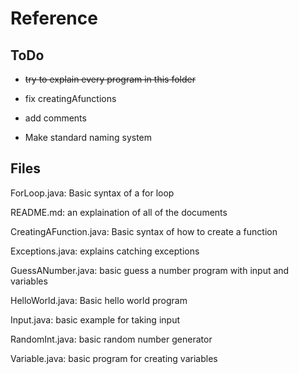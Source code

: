 # Reference

## ToDo

* ~~try to explain every program in this folder~~

* fix creatingAfunctions

* add comments

* Make standard naming system

## Files
ForLoop.java: Basic syntax of a for loop

README.md: an explaination of all of the documents

CreatingAFunction.java: Basic syntax of how to create a function

Exceptions.java: explains catching exceptions

GuessANumber.java: basic guess a number program with input and variables

HelloWorld.java: Basic hello world program

Input.java: basic example for taking input

RandomInt.java: basic random number generator

Variable.java: basic program for creating variables

